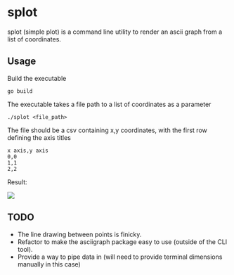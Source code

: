 # splot

splot (simple plot) is a command line utility to render an ascii graph from a list of coordinates.

## Usage

Build the executable
```
go build
```

The executable takes a file path to a list of coordinates as a parameter
```
./splot <file_path>
```

The file should be a csv containing x,y coordinates, with the first row defining the axis titles
```csv
x axis,y axis
0,0
1,1
2,2
```

Result:

![](http://i.imgur.com/uYp8mMO.jpg)


## TODO
- The line drawing between points is finicky.
- Refactor to make the asciigraph package easy to use (outside of the CLI tool).
- Provide a way to pipe data in (will need to provide terminal dimensions manually in this case)
